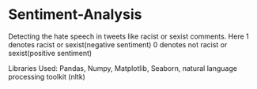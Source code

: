 # Sentiment-Analysis
Detecting the hate speech in tweets like racist or sexist comments. Here 1 denotes racist or sexist(negative sentiment) 0 denotes not racist or sexist(positive sentiment)

Libraries Used: Pandas, Numpy, Matplotlib, Seaborn, natural language processing toolkit (nltk)
